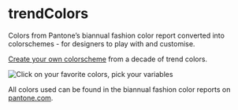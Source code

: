 # trendColors

Colors from Pantone’s biannual fashion color report converted into colorschemes - for designers to play with and customise.

[Create your own colorscheme](https://atelierbram.github.io/trend-colors/) from a decade of trend colors.

![Click on your favorite colors, pick your variables](https://i.imgur.com/tVhkCdF.gif)


All colors used can be found in the biannual fashion color reports on [pantone.com](https://duckduckgo.com/?q=fashion+color+report+pantone.com).
